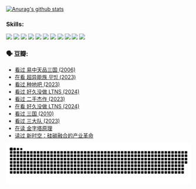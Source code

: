 
[![Anurag's github stats](https://github-readme-stats.vercel.app/api?username=w940853815)](https://github.com/anuraghazra/github-readme-stats)

### Skills:

<code><img height="32" src="https://cdn.jsdelivr.net/npm/simple-icons@v5/icons/python.svg"></code>
<code><img height="32" src="https://cdn.jsdelivr.net/npm/simple-icons@v5/icons/javascript.svg"></code>
<code><img height="32" src="https://cdn.jsdelivr.net/npm/simple-icons@v5/icons/django.svg"></code>
<code><img height="32" src="https://cdn.jsdelivr.net/npm/simple-icons@v5/icons/flask.svg"></code>
<code><img height="32" src="https://cdn.jsdelivr.net/npm/simple-icons@v5/icons/vuetify.svg"></code>
<code><img height="32" src="https://cdn.jsdelivr.net/npm/simple-icons@v5/icons/git.svg"></code>
<code><img height="32" src="https://cdn.jsdelivr.net/npm/simple-icons@v5/icons/docker.svg"></code>
<code><img height="32" src="https://cdn.jsdelivr.net/npm/simple-icons@v5/icons/postgresql.svg"></code>
<code><img height="32" src="https://cdn.jsdelivr.net/npm/simple-icons@v5/icons/elasticsearch.svg"></code>
<code><img height="32" src="https://cdn.jsdelivr.net/npm/simple-icons@v5/icons/macos.svg"></code>
<code><img height="32" src="https://cdn.jsdelivr.net/npm/simple-icons@v5/icons/linux.svg"></code>

### 🗣 豆瓣:

<!-- DOUBAN-ACTIVITIES:START -->
- [看过 易中天品三国‎ (2006)](https://www.douban.com/people/136069238/status/4529910812/?_i=08956761)
- [在看 超异能族 무빙‎ (2023)](https://www.douban.com/people/136069238/status/4527291077/?_i=08956761)
- [看过 种地吧‎ (2023)](https://www.douban.com/people/136069238/status/4527289637/?_i=08956761)
- [看过 好久没做 LTNS‎ (2024)](https://www.douban.com/people/136069238/status/4527289515/?_i=08956761)
- [看过 二手杰作‎ (2023)](https://www.douban.com/people/136069238/status/4522502716/?_i=08956761)
- [在看 好久没做 LTNS‎ (2024)](https://www.douban.com/people/136069238/status/4521969883/?_i=08956761)
- [看过 三国‎ (2010)](https://www.douban.com/people/136069238/status/4521634661/?_i=08956761)
- [看过 三大队‎ (2023)](https://www.douban.com/people/136069238/status/4510323325/?_i=08956761)
- [在读 金字塔原理](https://www.douban.com/people/136069238/status/4507497587/?_i=08956761)
- [读过 新时空：硅碳融合的产业革命](https://www.douban.com/people/136069238/status/4506659177/?_i=08956761)
<!-- DOUBAN-ACTIVITIES:END -->


![Snake animation](https://raw.githubusercontent.com/w940853815/w940853815/output/github-contribution-grid-snake.svg)

<!--
**w940853815/w940853815** is a ✨ _special_ ✨ repository because its `README.md` (this file) appears on your GitHub profile.

Here are some ideas to get you started:

- 🔭 I’m currently working on ...
- 🌱 I’m currently learning ...
- 👯 I’m looking to collaborate on ...
- 🤔 I’m looking for help with ...
- 💬 Ask me about ...
- 📫 How to reach me: ...
- 😄 Pronouns: ...
- ⚡ Fun fact: ...
-->
